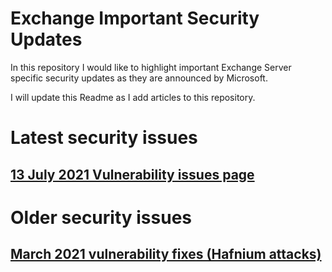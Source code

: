 # Exchange Important Security Updates

In this repository I would like to highlight important Exchange Server specific security updates as they are announced by Microsoft.

I will update this Readme as I add articles to this repository.

# Latest security issues

## [13 July 2021 Vulnerability issues page](https://github.com/SammyKrosoft/Exchange-Critical-Security-Updates-Notes-from-a-Microsoft-Engineer/blob/main/July-13-2021-Vulnerability.md)

# Older security issues

## [March 2021 vulnerability fixes (Hafnium attacks)](https://github.com/SammyKrosoft/Exchange-Critical-Security-Updates-Notes-from-a-Microsoft-Engineer/blob/main/March-2021-Hafnium-Attacks-Protection.md)
